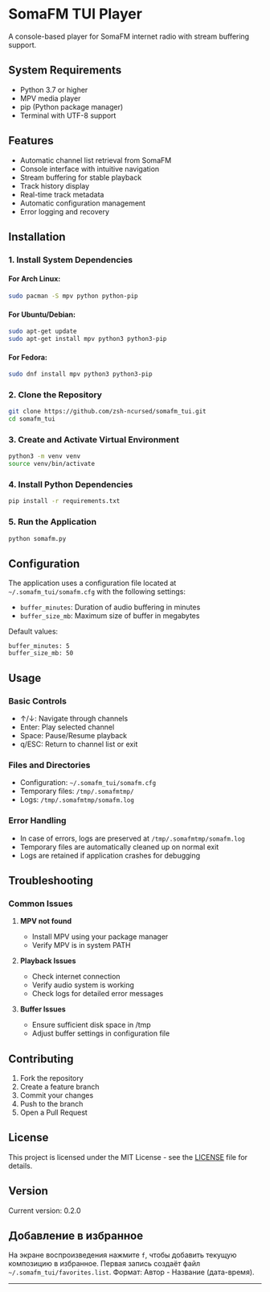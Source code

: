 # SomaFM TUI Player

A console-based player for SomaFM internet radio with stream buffering support.

## System Requirements

- Python 3.7 or higher
- MPV media player
- pip (Python package manager)
- Terminal with UTF-8 support

## Features

- Automatic channel list retrieval from SomaFM
- Console interface with intuitive navigation
- Stream buffering for stable playback
- Track history display
- Real-time track metadata
- Automatic configuration management
- Error logging and recovery

## Installation

### 1. Install System Dependencies

#### For Arch Linux:
```bash
sudo pacman -S mpv python python-pip
```

#### For Ubuntu/Debian:
```bash
sudo apt-get update
sudo apt-get install mpv python3 python3-pip
```

#### For Fedora:
```bash
sudo dnf install mpv python3 python3-pip
```

### 2. Clone the Repository
```bash
git clone https://github.com/zsh-ncursed/somafm_tui.git
cd somafm_tui
```

### 3. Create and Activate Virtual Environment
```bash
python3 -m venv venv
source venv/bin/activate
```

### 4. Install Python Dependencies
```bash
pip install -r requirements.txt
```

### 5. Run the Application
```bash
python somafm.py
```

## Configuration

The application uses a configuration file located at `~/.somafm_tui/somafm.cfg` with the following settings:

- `buffer_minutes`: Duration of audio buffering in minutes
- `buffer_size_mb`: Maximum size of buffer in megabytes

Default values:
```
buffer_minutes: 5
buffer_size_mb: 50
```

## Usage

### Basic Controls
- ↑/↓: Navigate through channels
- Enter: Play selected channel
- Space: Pause/Resume playback
- q/ESC: Return to channel list or exit

### Files and Directories

- Configuration: `~/.somafm_tui/somafm.cfg`
- Temporary files: `/tmp/.somafmtmp/`
- Logs: `/tmp/.somafmtmp/somafm.log`

### Error Handling

- In case of errors, logs are preserved at `/tmp/.somafmtmp/somafm.log`
- Temporary files are automatically cleaned up on normal exit
- Logs are retained if application crashes for debugging

## Troubleshooting

### Common Issues

1. **MPV not found**
   - Install MPV using your package manager
   - Verify MPV is in system PATH

2. **Playback Issues**
   - Check internet connection
   - Verify audio system is working
   - Check logs for detailed error messages

3. **Buffer Issues**
   - Ensure sufficient disk space in /tmp
   - Adjust buffer settings in configuration file

## Contributing

1. Fork the repository
2. Create a feature branch
3. Commit your changes
4. Push to the branch
5. Open a Pull Request

## License

This project is licensed under the MIT License - see the [LICENSE](LICENSE) file for details.

## Version
Current version: 0.2.0

## Добавление в избранное

На экране воспроизведения нажмите `f`, чтобы добавить текущую композицию в избранное. Первая запись создаёт файл `~/.somafm_tui/favorites.list`. Формат: Автор - Название (дата-время).

--- 
